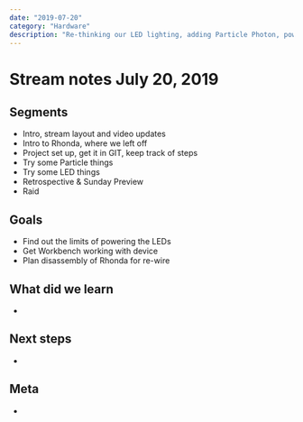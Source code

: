 ```yaml
---
date: "2019-07-20"
category: "Hardware"
description: "Re-thinking our LED lighting, adding Particle Photon, power supply issues"
---
```


# Stream notes July 20, 2019

## Segments

- Intro, stream layout and video updates
- Intro to Rhonda, where we left off
- Project set up, get it in GIT, keep track of steps
- Try some Particle things
- Try some LED things
- Retrospective & Sunday Preview
- Raid

## Goals

- Find out the limits of powering the LEDs
- Get Workbench working with device
- Plan disassembly of Rhonda for re-wire

## What did we learn

-

## Next steps

-

## Meta

-
